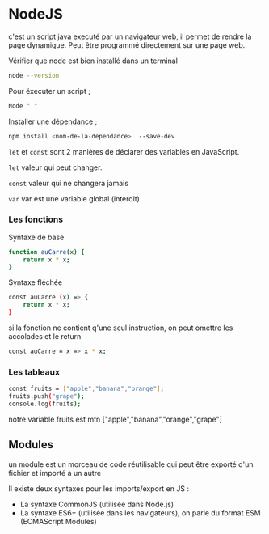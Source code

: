 # NodeJS

c'est un script java executé par un navigateur web, il permet de rendre la page dynamique.
Peut être programmé directement sur une page web.

Vérifier que node est bien installé dans un terminal

```bash
node --version
```

Pour éxecuter un script ;

``` bash
Node " "
```

Installer une dépendance ;

```bash
npm install <nom-de-la-dependance>  --save-dev
```

``let`` et ``const`` sont 2 manières de déclarer des variables en JavaScript. 

``let`` valeur qui peut changer.

``const`` valeur qui ne changera jamais

``var`` var est une variable global (interdit)


### Les fonctions
Syntaxe de base
```bash
function auCarre(x) {
    return x * x;
}
```

Syntaxe fléchée
```bash
const auCarre (x) => {
    return x * x;
}
```

si la fonction ne contient q'une seul instruction, on peut omettre les accolades et le return
```bash
const auCarre = x => x * x;
```

### Les tableaux
```bash
const fruits = ["apple","banana","orange"];
fruits.push("grape");
console.log(fruits);
```
notre variable fruits est mtn ["apple","banana","orange","grape"]

## Modules

un module est un morceau de code réutilisable qui peut être exporté d'un fichier et importé à un autre

Il existe deux syntaxes pour les imports/export en JS :
- La syntaxe CommonJS (utilisée dans Node.js)
- La syntaxe ES6+ (utilisée dans les navigateurs), on parle du format ESM (ECMAScript Modules)